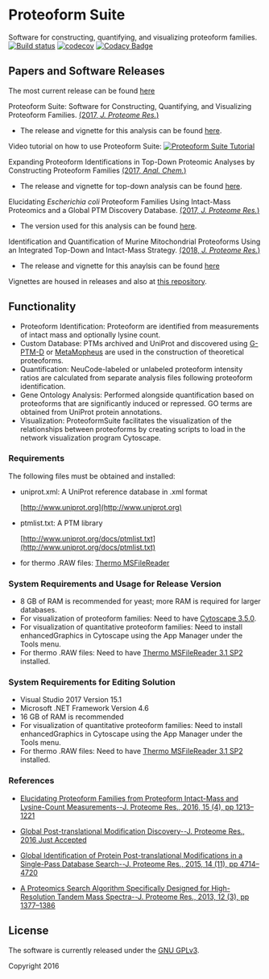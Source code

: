 # Proteoform Suite
Software for constructing, quantifying, and visualizing proteoform families.
[![Build status](https://ci.appveyor.com/api/projects/status/0r09noqpa7j3687h/branch/master?svg=true)](https://ci.appveyor.com/project/smith-chem-wisc/proteoformsuite/branch/master)
[![codecov](https://codecov.io/gh/smith-chem-wisc/ProteoformSuite/branch/master/graph/badge.svg)](https://codecov.io/gh/smith-chem-wisc/ProteoformSuite)
[![Codacy Badge](https://api.codacy.com/project/badge/Grade/932cdbf7f3694271bb03abb5dbba036c)](https://www.codacy.com/app/acesnik/ProteoformSuite?utm_source=github.com&amp;utm_medium=referral&amp;utm_content=smith-chem-wisc/ProteoformSuite&amp;utm_campaign=Badge_Grade)

## Papers and Software Releases
The most current release can be found [here](https://github.com/smith-chem-wisc/ProteoformSuite/releases)

Proteoform Suite: Software for Constructing, Quantifying, and Visualizing Proteoform Families. [(2017, _J. Proteome Res._)](http://pubs.acs.org/doi/10.1021/acs.jproteome.7b00685)
* The release and vignette for this analysis can be found [here](https://github.com/smith-chem-wisc/ProteoformSuite/releases/tag/0.2.8).

Video tutorial on how to use Proteoform Suite:
[![Proteoform Suite Tutorial](https://img.youtube.com/vi/P17Y_aNYbAM/0.jpg)](https://youtu.be/P17Y_aNYbAM)

Expanding Proteoform Identifications in Top-Down Proteomic Analyses by Constructing Proteoform Families [(2017, _Anal. Chem._)](http://pubs.acs.org/doi/abs/10.1021/acs.analchem.7b04221)
* The release and vignette for top-down analysis can be found [here](https://github.com/smith-chem-wisc/ProteoformSuite/releases/tag/0.3.0).

Elucidating _Escherichia coli_ Proteoform Families Using Intact-Mass Proteomics and a Global PTM Discovery Database. [(2017, _J. Proteome Res._)](http://pubs.acs.org/doi/abs/10.1021/acs.jproteome.7b00516)
* The version used for this analysis can be found [here](https://github.com/smith-chem-wisc/ProteoformSuite/releases/tag/0.1.12).

Identification and Quantification of Murine Mitochondrial Proteoforms Using an Integrated Top-Down and Intact-Mass Strategy. [(2018, _J. Proteome Res._)](https://pubs.acs.org/doi/abs/10.1021/acs.jproteome.8b00469)
* The release and vignette for this anaylsis can be found [here](https://github.com/smith-chem-wisc/ProteoformSuite/releases/tag/0.3.3)

Vignettes are housed in releases and also at [this repository](https://github.com/smith-chem-wisc/ProteoformSuiteVignettes).

## Functionality
* Proteoform Identification: Proteoform are identified from measurements of intact mass and optionally lysine count.
* Custom Database: PTMs archived and UniProt and discovered using [G-PTM-D](https://github.com/smith-chem-wisc/gptmd) or [MetaMopheus](https://github.com/smith-chem-wisc/MetaMorpheus) are used in the construction of theoretical proteoforms.
* Quantification: NeuCode-labeled or unlabeled proteoform intensity ratios are calculated from separate analysis files following proteoform identification.
* Gene Ontology Analysis: Performed alongside quantification based on proteoforms that are significantly induced or repressed. GO terms are obtained from UniProt protein annotations.
* Visualization: ProteoformSuite facilitates the visualization of the relationships between proteoforms by creating scripts to load in the network visualization program Cytoscape. 

### Requirements

The following files must be obtained and installed:

* uniprot.xml: A UniProt reference database in .xml format

  [http://www.uniprot.org](http://www.uniprot.org)

* ptmlist.txt: A PTM library
 
  [http://www.uniprot.org/docs/ptmlist.txt](http://www.uniprot.org/docs/ptmlist.txt) 

* for thermo .RAW files: [Thermo MSFileReader](https://thermo.flexnetoperations.com/control/thmo/search?query=MSFileReader)

### System Requirements and Usage for Release Version
- 8 GB of RAM is recommended for yeast; more RAM is required for larger databases.
- For visualization of proteoform families: Need to have [Cytoscape 3.5.0](http://cytoscape.org/).
- For visualization of quantitative proteoform families: Need to install enhancedGraphics in Cytoscape using the App Manager under the Tools menu. 
- For thermo .RAW files: Need to have [Thermo MSFileReader 3.1 SP2](https://thermo.flexnetoperations.com/control/thmo/search?query=MSFileReader) installed.

### System Requirements for Editing Solution
- Visual Studio 2017 Version 15.1
- Microsoft .NET Framework Version 4.6
- 16 GB of RAM is recommended
- For visualization of quantitative proteoform families: Need to install enhancedGraphics in Cytoscape using the App Manager under the Tools menu. 
- For thermo .RAW files: Need to have [Thermo MSFileReader 3.1 SP2](https://thermo.flexnetoperations.com/control/thmo/search?query=MSFileReader) installed.

### References

* [Elucidating Proteoform Families from Proteoform Intact-Mass and Lysine-Count Measurements--J. Proteome Res., 2016, 15 (4), pp 1213–1221](http://pubs.acs.org/doi/abs/10.1021/acs.jproteome.5b01090)

* [Global Post-translational Modification Discovery--J. Proteome Res., 2016 Just Accepted](http://pubs.acs.org/doi/abs/10.1021/acs.jproteome.6b00034)

* [Global Identification of Protein Post-translational Modifications in a Single-Pass Database Search--J. Proteome Res., 2015, 14 (11), pp 4714–4720](http://pubs.acs.org/doi/abs/10.1021/acs.jproteome.5b00599)

* [A Proteomics Search Algorithm Specifically Designed for High-Resolution Tandem Mass Spectra--J. Proteome Res., 2013, 12 (3), pp 1377–1386](http://pubs.acs.org/doi/abs/10.1021/pr301024c)

## License

The software is currently released under the [GNU GPLv3](http://www.gnu.org/licenses/gpl.txt).

Copyright 2016

